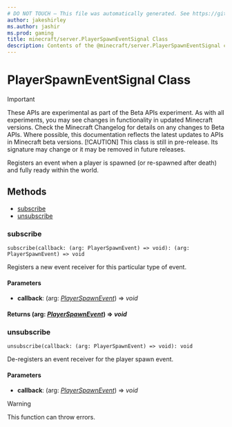 ```yaml
---
# DO NOT TOUCH — This file was automatically generated. See https://github.com/mojang/minecraftapidocsgenerator to modify descriptions, examples, etc.
author: jakeshirley
ms.author: jashir
ms.prod: gaming
title: minecraft/server.PlayerSpawnEventSignal Class
description: Contents of the @minecraft/server.PlayerSpawnEventSignal class.
---
```

# PlayerSpawnEventSignal Class
>[!IMPORTANT]
>These APIs are experimental as part of the Beta APIs experiment. As with all experiments, you may see changes in functionality in updated Minecraft versions. Check the Minecraft Changelog for details on any changes to Beta APIs. Where possible, this documentation reflects the latest updates to APIs in Minecraft beta versions.
> [!CAUTION]
> This class is still in pre-release.  Its signature may change or it may be removed in future releases.

Registers an event when a player is spawned (or re-spawned after death) and fully ready within the world.

## Methods
- [subscribe](#subscribe)
- [unsubscribe](#unsubscribe)

### **subscribe**
`
subscribe(callback: (arg: PlayerSpawnEvent) => void): (arg: PlayerSpawnEvent) => void
`

Registers a new event receiver for this particular type of event.

#### **Parameters**
- **callback**: (arg: [*PlayerSpawnEvent*](PlayerSpawnEvent.md)) => *void*

#### **Returns** (arg: [*PlayerSpawnEvent*](PlayerSpawnEvent.md)) => *void*

### **unsubscribe**
`
unsubscribe(callback: (arg: PlayerSpawnEvent) => void): void
`

De-registers an event receiver for the player spawn event.

#### **Parameters**
- **callback**: (arg: [*PlayerSpawnEvent*](PlayerSpawnEvent.md)) => *void*

> [!WARNING]
> This function can throw errors.
